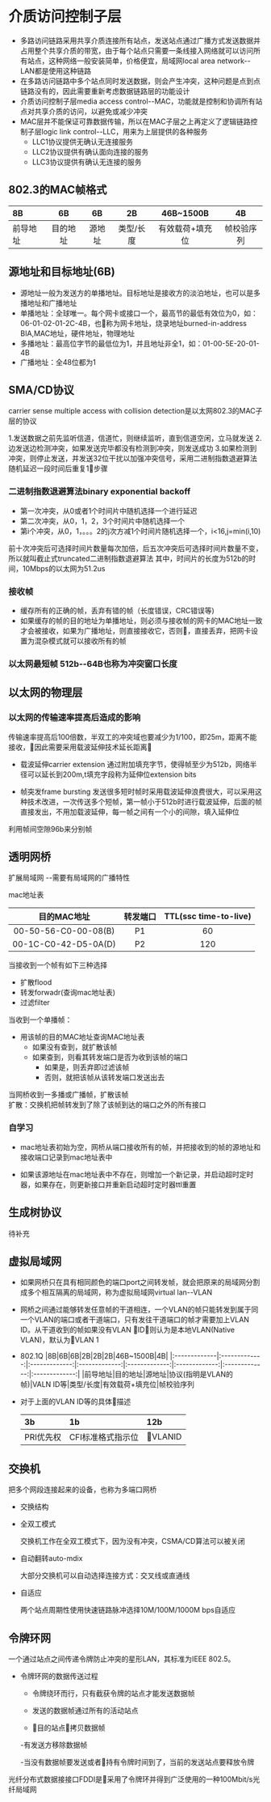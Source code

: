 # 介质访问控制子层

- 多路访问链路采用共享介质连接所有站点，发送站点通过广播方式发送数据并占用整个共享介质的带宽，由于每个站点只需要一条线接入网络就可以访问所有站点，这种网络一般安装简单，价格便宜，局域网local area network--LAN都是使用这种链路
- 在多路访问链路中多个站点同时发送数据，则会产生冲突，这种问题是点到点链路没有的，因此需要重新考虑数据链路层的功能设计
- 介质访问控制子层media access control--MAC，功能就是控制和协调所有站点对共享介质的访问，以避免或减少冲突
- MAC层并不能保证可靠数据传输，所以在MAC子层之上再定义了逻辑链路控制子层logic link control--LLC，用来为上层提供的各种服务
  - LLC1协议提供无确认无连接服务
  - LLC2协议提供有确认面向连接的服务
  - LLC3协议提供有确认无连接的服务

## 802.3的MAC帧格式

|8B|6B|6B|2B|46B~1500B|4B|
|:-------------|:-------------:|:-------------:|:-------------:|:-------------:|:-------------:|
|前导地址|目的地址|源地址|类型/长度|有效载荷+填充位|帧校验序列|

## 源地址和目标地址(6B)

- 源地址一般为发送方的单播地址。目标地址是接收方的淡泊地址，也可以是多播地址和广播地址
- 单播地址：全球唯一。每个网卡或接口一个，最高节的最低有效位为0，如：06-01-02-01-2C-4B，也称为网卡地址，烧录地址burned-in-address BIA,MAC地址，硬件地址，物理地址
- 多播地址：最高位字节的最低位为1，并且地址非全1，如：01-00-5E-20-01-4B
- 广播地址：全48位都为1

## SMA/CD协议

carrier sense multiple access with collision detection是以太网802.3的MAC子层的协议

 1.发送数据之前先监听信道，信道忙，则继续监听，直到信道空闲，立马就发送
 2.边发送边检测冲突，如果发送完毕都没有检测到冲突，则发送成功
 3.如果检测到冲突，则停止发送，并发送32位干扰以加强冲突信号，采用二进制指数退避算法随机延迟一段时间后重复1步骤

### 二进制指数退避算法binary exponential backoff

- 第一次冲突，从0或者1个时间片中随机选择一个进行延迟
- 第二次冲突，从0，1，2，3个时间片中随机选择一个
- 第i个冲突，从0，1，。。。2的j次方减1个时间片随机选择一个，i<16,j=min(i,10)

前十次冲突后可选择时间片数量每次加倍，后五次冲突后可选择时间片数量不变，所以就叫截止式truncated二进制指数退避算法
其中，时间片的长度为512b的时间，10Mbps的以太网为51.2us

### 接收帧

- 缓存所有的正确的帧，丢弃有错的帧（长度错误，CRC错误等)
- 如果缓存的帧的目的地址为单播地址，则必须与接收帧的网卡的MAC地址一致才会被接收，如果为广播地址，则直接接收它，否则，直接丢弃，把网卡设置为混杂模式就可以接收所有的帧

### 以太网最短帧 512b--64B也称为冲突窗口长度

## 以太网的物理层

### 以太网的传输速率提高后造成的影响

传输速率提高后100倍数，半双工的冲突域也要减少为1/100，即25m，距离不能接收，因此需要采用载波延伸技术延长距离

- 载波延伸carrier extension 通过附加填充字节，使得帧至少为512b，网络半径可以延长到200m,t填充字段称为延伸位extension bits

- 帧突发frame bursting 发送很多短时帧时采用载波延伸浪费很大，可以采用这种技术改进，一次传送多个短帧，第一帧小于512b时进行载波延伸，后面的帧直接发出，不用加载波延伸，每一帧之间有一个小的间隙，填入延伸位

利用帧间空隙96b来分别帧

## 透明网桥

 扩展局域网 --需要有局域网的广播特性

 mac地址表

 |目的MAC地址|转发端口|TTL(ssc time-to-live)|
 |:-------------:|:-------------:|:-------------:|
 |00-50-56-C0-00-08(B)|P1|60|
 |00-1C-C0-42-D5-0A(D)|P2|120|
当接收到一个帧有如下三种选择

- 扩散flood
- 转发forwadr(查询mac地址表)
- 过滤filter

当收到一个单播帧：

- 用该帧的目的MAC地址查询MAC地址表
  - 如果没有查到，就扩散该帧
  - 如果查到，则看其转发端口是否为收到该帧的端口
    - 如果是，则丢弃即过滤该帧
    - 否则，就把该帧从该转发端口发送出去

当网桥收到一多播或广播帧，扩散该帧  
扩散：交换机把帧转发到了除了该帧到达的端口之外的所有接口

### 自学习

- mac地址表初始为空，网桥从端口接收所有的帧，并把接收到的帧的源地址和接收端口记录到mac地址表中

- 如果该源地址在mac地址表中不存在，则增加一个新记录，并启动超时定时器，如果存在，则更新接口并重新启动超时定时器ttl重置

## 生成树协议

待补充

## 虚拟局域网

- 如果网桥只在具有相同颜色的端口port之间转发帧，就会把原来的局域网分割成多个相互隔离的局域网，称为虚拟局域网virtual lan--VLAN

- 网桥之间通过能够转发任意帧的干道相连，一个VLAN的帧只能转发到属于同一个VLAN的端口或者干道端口，只有发往干道端口的帧才需要加上VLAN ID。从干道收到的帧如果没有VLAN ID，则认为是本地VLAN(Native VLAN)，默认为VLAN 1

- 802.1Q
  |8B|6B|6B|2B|2B|2B|46B~1500B|4B|
  |:-------------|:-------------:|:-------------:|:-------------:|:-------------:|:-------------:|:-------------:|:-------------:|
  |前导地址|目的地址|源地址|协议(指明是VLAN的帧)|VALN ID等|类型/长度|有效载荷+填充位|帧校验序列

- 对于上面的VLAN ID等的具体描述

  |3b|1b|12b|
  |:-------------|:-------------|:-------------|
  |PRI优先权|CFI标准格式指示位|VLANID

## 交换机

把多个网段连接起来的设备，也称为多端口网桥

- 交换结构

- 全双工模式

  交换机工作在全双工模式下，因为没有冲突，CSMA/CD算法可以被关闭

- 自动翻转auto-mdix

  大部分交换机可以自动选择连接方式：交叉线或直通线

- 自适应

  两个站点周期性使用快速链路脉冲选择10M/100M/1000M bps自适应

## 令牌环网

一个通过站点之间传递令牌防止冲突的星形LAN，其标准为IEEE 802.5。

- 令牌环网的数据传送过程

  - 令牌绕环而行，只有截获令牌的站点才能发送数据帧

  - 发送的数据帧通过所有的活动站点

  - 目的站点拷贝数据帧

  -有发送方移除数据帧

  -当没有数据帧要发送或者持有令牌时间到了，当前的发送站点要释放令牌

光纤分布式数据接接口FDDI是采用了令牌环并得到广泛使用的一种100Mbit/s光纤局域网